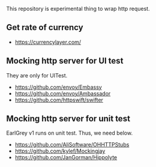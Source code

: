 This repository is experimental thing to wrap http request.

## Get rate of currency

- https://currencylayer.com/

## Mocking http server for UI test
They are only for UITest.
- https://github.com/envoy/Embassy
- https://github.com/envoy/Ambassador
- https://github.com/httpswift/swifter

## Mocking http server for unit test
EarlGrey v1 runs on unit test. Thus, we need below.

- https://github.com/AliSoftware/OHHTTPStubs
- https://github.com/kylef/Mockingjay
- https://github.com/JanGorman/Hippolyte

